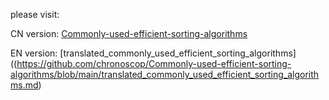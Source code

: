 please visit: 

CN version: [Commonly-used-efficient-sorting-algorithms](https://github.com/chronoscop/Commonly-used-efficient-sorting-algorithms/blob/main/Commonly%20used%20efficient%20sorting%20algorithms.md)

EN version: [translated_commonly_used_efficient_sorting_algorithms]((https://github.com/chronoscop/Commonly-used-efficient-sorting-algorithms/blob/main/translated_commonly_used_efficient_sorting_algorithms.md)
